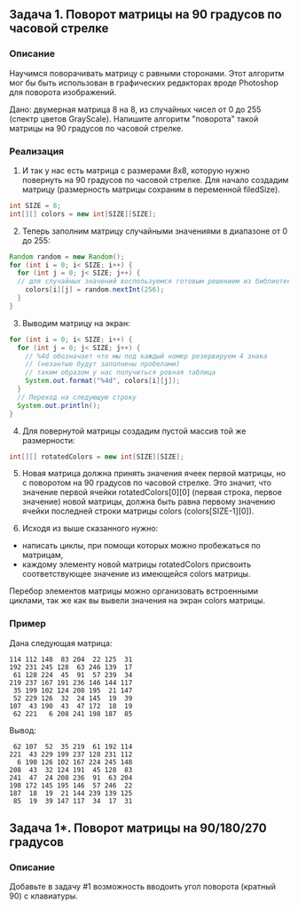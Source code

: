 ## Задача 1. Поворот матрицы на 90 градусов по часовой стрелке

### Описание

Научимся поворачивать матрицу с равными сторонами. Этот алгоритм мог бы быть использован в графических редакторах 
вроде Photoshop для поворота изображений.

Дано: двумерная матрица 8 на 8, из случайных чисел от 0 до 255 (спектр цветов GrayScale).
Напишите алгоритм "поворота" такой матрицы на 90 градусов по часовой стрелке.

### Реализация

1. И так у нас есть матрица с размерами 8x8, которую нужно повернуть на 90 градусов по часовой стрелке.
Для начало создадим матрицу (размерность матрицы сохраним в переменной filedSize).

```java
int SIZE = 8;
int[][] colors = new int[SIZE][SIZE];
```  

2. Теперь заполним матрицу случайными значениями в диапазоне от 0 до 255:

```java
Random random = new Random();
for (int i = 0; i< SIZE; i++) {
  for (int j = 0; j< SIZE; j++) {
  // для случайных значений воспользуемся готовым решением из библиотеки java.util.Random
    colors[i][j] = random.nextInt(256);
  }
}
```  

3. Выводим матрицу на экран:
```java
for (int i = 0; i< SIZE; i++) {
  for (int j = 0; j< SIZE; j++) {
    // %4d обозначает что мы под каждый номер резервируем 4 знака
    // (незантые будут заполнены пробелами)
    // таким образом у нас получиться ровная таблица
    System.out.format("%4d", colors[i][j]);
  }
  // Переход на следующую строку
  System.out.println();
}
```  
4. Для повернутой матрицы создадим пустой массив той же размерности:
```java
int[][] rotatedColors = new int[SIZE][SIZE];
``` 
5. Новая матрица должна принять значения ячеек первой матрицы, но с поворотом на 90 градусов по часовой стрелке.
Это значит, что значение первой ячейки rotatedColors[0][0] (первая строка, первое значение) новой матрицы,
должна быть равна первому значению ячейки последней строки матрицы colors (colors[SIZE-1][0]).

6. Исходя из выше сказанного нужно: 
* написать циклы, при помощи которых можно пробежаться по матрицам,
* каждому элементу новой матрицы rotatedColors присвоить соответствующее значение из имеющейся colors матрицы.

Перебор элементов матрицы можно организовать встроенными циклами, так же как вы вывели значения на экран colors матрицы.

### Пример

Дана следующая матрица:
``` 
114 112 148  83 204  22 125  31
192 231 245 128  63 246 139  17
 61 128 224  45  91  57 239  34
219 237 167 191 236 146 144 117
 35 199 102 124 208 195  21 147
 52 229 126  32  24 145  19  39
107  43 190  43  47 172  18  19
 62 221   6 208 241 198 187  85
```  
Вывод:
```  
 62 107  52  35 219  61 192 114
221  43 229 199 237 128 231 112
  6 190 126 102 167 224 245 148
208  43  32 124 191  45 128  83
241  47  24 208 236  91  63 204
198 172 145 195 146  57 246  22
187  18  19  21 144 239 139 125
 85  19  39 147 117  34  17  31
```  

## Задача 1*. Поворот матрицы на 90/180/270 градусов

### Описание

Добавьте в задачу \#1 возможность вводоить угол поворота (кратный 90) с клавиатуры.
